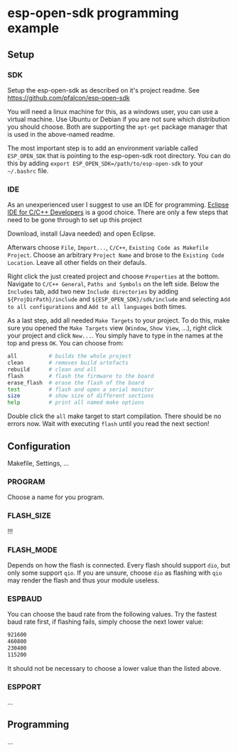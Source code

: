 # esp-open-sdk programming example

## Setup

### SDK

Setup the esp-open-sdk as described on it's project readme.
See https://github.com/pfalcon/esp-open-sdk

You will need a linux machine for this, as a windows user, you can use a virtual machine.
Use Ubuntu or Debian if you are not sure which distribution you should choose.
Both are supporting the `apt-get` package manager that is used in the above-named readme.

The most important step is to add an environment variable called `ESP_OPEN_SDK` that is pointing to the esp-open-sdk root directory.
You can do this by adding `export ESP_OPEN_SDK=/path/to/esp-open-sdk` to your `~/.bashrc` file.

### IDE

As an unexperienced user I suggest to use an IDE for programming.
[Eclipse IDE for C/C++ Developers](https://www.eclipse.org/downloads/packages/eclipse-ide-cc-developers/neonr) is a good choice.
There are only a few steps that need to be gone through to set up this project

Download, install (Java needed) and open Eclipse.

Afterwars choose `File`, `Import...`, `C/C++`, `Existing Code as Makefile Project`.
Choose an arbitrary `Project Name` and brose to the `Existing Code Location`.
Leave all other fields on their defauls.

Right click the just created project and choose `Properties` at the bottom.
Navigate to `C/C++ General`, `Paths and Symbols` on the left side.
Below the `Includes` tab, add two new `Include directories` by adding `${ProjDirPath}/include` and `${ESP_OPEN_SDK}/sdk/include`
and selecting `Add to all configurations` and `Add to all languages` both times.

As a last step, add all needed `Make Targets` to your project.
To do this, make sure you opened the `Make Targets` view (`Window`, `Show View`, ...), right click your project and click `New...`.
You simply have to type in the names at the top and press `OK`.
You can choose from:

```bash
all          # builds the whole project
clean        # removes build artefacts
rebuild      # clean and all
flash        # flash the firmware to the board
erase_flash  # erase the flash of the board
test         # flash and open a serial monitor
size         # show size of different sections
help         # print all named make options
```

Double click the `all` make target to start compilation.
There should be no errors now.
Wait with executing `flash` until you read the next section!

## Configuration

Makefile, Settings, ...

### PROGRAM

Choose a name for you program.

### FLASH_SIZE

!!!

### FLASH_MODE

Depends on how the flash is connected.
Every flash should support `dio`, but only some support `qio`.
If you are unsure, choose `dio` as flashing with `qio` may render the flash and thus your module useless.

### ESPBAUD

You can choose the baud rate from the following values.
Try the fastest baud rate first, if flashing fails, simply choose the next lower value:

```bash
921600
460800
230400
115200
```

It should not be necessary to choose a lower value than the listed above.

### ESPPORT

...

## Programming

...

